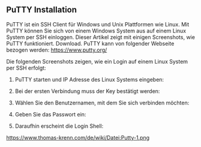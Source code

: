 ## PuTTY Installation

PuTTY ist ein SSH Client für Windows und Unix Plattformen wie Linux. Mit PuTTY können Sie sich von einem Windows System aus auf einem Linux System per SSH einloggen. Dieser Artikel zeigt mit einigen Screenshots, wie PuTTY funktioniert.
Download. PuTTY kann von folgender Webseite bezogen werden: https://www.putty.org/

Die folgenden Screenshots zeigen, wie ein Login auf einem Linux System per SSH erfolgt: 

1. PuTTY starten und IP Adresse des Linux Systems eingeben: 


2. Bei der ersten Verbindung muss der Key bestätigt werden: 

 
3. Wählen Sie den Benutzernamen, mit dem Sie sich verbinden möchten: 

4. Geben Sie das Passwort ein: 

5. Daraufhin erscheint die Login Shell: 

https://www.thomas-krenn.com/de/wiki/Datei:Putty-1.png